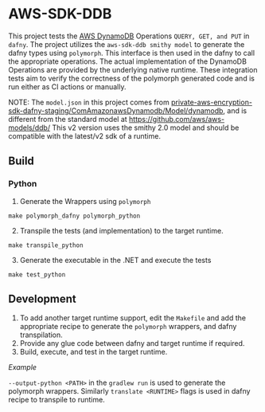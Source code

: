 # AWS-SDK-DDB

This project tests the [AWS DynamoDB](https://aws.amazon.com/dynamodb/) Operations `QUERY, GET, and PUT` in `dafny`. The project utilizes the `aws-sdk-ddb smithy model` to generate the dafny types using `polymorph`. This interface is then used in the dafny to call the appropriate operations. The actual implementation of the DynamoDB Operations are provided by the underlying native runtime. These integration tests aim to verify the correctness of the polymorph generated code and is run either as CI actions or manually.

NOTE: The `model.json` in this project comes from [private-aws-encryption-sdk-dafny-staging/ComAmazonawsDynamodb/Model/dynamodb](https://github.com/aws/private-aws-encryption-sdk-dafny-staging/tree/v4-seperate-modules/ComAmazonawsDynamodb/Model/dynamodb), and is different from the standard model at https://github.com/aws/aws-models/ddb/
This v2 version uses the smithy 2.0 model and should be compatible with the latest/v2 sdk of a runtime.

## Build

### Python

1. Generate the Wrappers using `polymorph`

```
make polymorph_dafny polymorph_python
```

2. Transpile the tests (and implementation) to the target runtime.

```
make transpile_python
```

3. Generate the executable in the .NET and execute the tests

```
make test_python
```

## Development

1. To add another target runtime support, edit the `Makefile` and add the appropriate recipe to generate the `polymorph` wrappers, and dafny transpilation.
2. Provide any glue code between dafny and target runtime if required.
3. Build, execute, and test in the target runtime.

_Example_


`--output-python <PATH>` in the `gradlew run` is used to generate the polymorph wrappers. Similarly `translate <RUNTIME>` flags is used in dafny recipe to transpile to runtime.